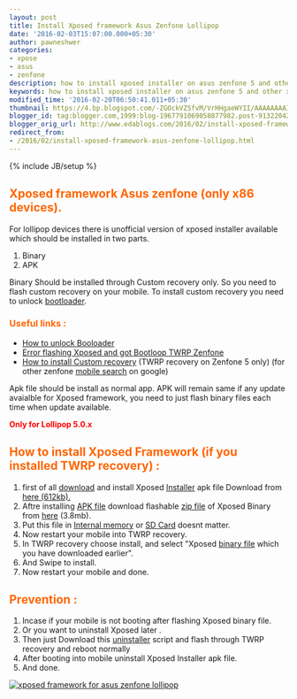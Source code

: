 ```yaml
---
layout: post
title: Install Xposed framework Asus Zenfone Lollipop
date: '2016-02-03T15:07:00.000+05:30'
author: pawneshwer
categories:
- xpose
- asus
- zenfone
description: how to install xposed installer on asus zenfone 5 and other x86 based mobiles easily from twrp without pc,without bootloop easily,xposed framework asus zenfone lollipop
keywords: how to install xposed installer on asus zenfone 5 and other x86 based mobiles easily from twrp without pc,without bootloop easily,xposed framework asus zenfone lollipop
modified_time: '2016-02-20T06:50:41.011+05:30'
thumbnail: https://4.bp.blogspot.com/-ZGOckVZSfvM/VrHHgaeWYII/AAAAAAAAIMI/03-oo6bIrQY/s72-c/Screenshot_2016-02-03-14-36-51%2Bcopy.jpg
blogger_id: tag:blogger.com,1999:blog-1967791069058877982.post-9132204233715221907
blogger_orig_url: http://www.edablogs.com/2016/02/install-xposed-framework-asus-zenfone-lollipop.html
redirect_from:
- /2016/02/install-xposed-framework-asus-zenfone-lollipop.html
---
```


{% include JB/setup %}

## <span style="color: #ff6600;">Xposed framework Asus zenfone (only x86 devices).</span>

For lollipop devices there is unofficial version of xposed installer available which should be installed in two parts.

1.  Binary
2.  APK

Binary Should be installed through Custom recovery only. So you need to flash custom recovery on your mobile. To install custom recovery you need to unlock [bootloader](http://en.wikipedia.org/wiki/Booting "Booting").

### <span style="color: #ff6600;">Useful links :</span>

*   [How to unlock Booloader](https://www.edablogs.com/2015/07/Lock-unlock-bootloader-in-asus-zenfone.html "Unlock bootloader on Asus Zenfone")
*   [Error flashing Xposed and got Bootloop TWRP Zenfone](https://www.edablogs.com/2016/02/error-flashing-xposed-and-got-bootloop-twrp-zenfone.html "Error flashing Xposed and got Bootloop TWRP Zenfone")
*   [How to install Custom recovery](https://www.edablogs.com/2015/06/twrp-recovery-for-zenfone-5-stable.html "TWRP recovery for asus zenfone 5") (TWRP recovery on Zenfone 5 only) (for other zenfone [mobile search](http://en.wikipedia.org/wiki/Mobile_search "Mobile search") on google)

Apk file should be install as normal app. APK will remain same if any update avaialble for Xposed framework, you need to just flash binary files each time when update available.

<span style="color: #ff0000;">**Only for Lollipop 5.0.x**</span>

## <span style="color: #ff6600;">How to install Xposed Framework (if you installed TWRP recovery) :</span>

1.  first of all [download](http://en.wikipedia.org/wiki/Uploading_and_downloading "Uploading and downloading") and install Xposed [Installer](http://en.wikipedia.org/wiki/Installation_%28computer_programs%29 "Installation (computer programs)") apk file Download from [here (612kb).](https://userscloud.com/cks6u5neryx2 "Download Xposed installer for lollipop")
2.  Aftre installing [APK file](http://en.wikipedia.org/wiki/APK_%28file_format%29 "APK (file format)") download flashable [zip file](http://en.wikipedia.org/wiki/Zip_%28file_format%29 "Zip (file format)") of Xposed Binary from [here](https://userscloud.com/eu5y2f8udilx "Download Xposed binary for lollipop") (3.8mb).
3.  Put this file in [Internal memory](http://en.wikipedia.org/wiki/Computer_data_storage "Computer data storage") or [SD Card](http://www.sdcard.org "Secure Digital") doesnt matter.
4.  Now restart your mobile into TWRP recovery.
5.  In TWRP recovery choose install, and select "Xposed [binary file](http://en.wikipedia.org/wiki/Binary_file "Binary file") which you have downloaded earlier".
6.  And Swipe to install.
7.  Now restart your mobile and done.

## <span style="color: #ff6600;">Prevention :</span>

1.  Incase if your mobile is not booting after flashing Xposed binary file.
2.  Or you want to uninstall Xposed later .
3.  Then just Download this [uninstaller](http://en.wikipedia.org/wiki/Uninstaller "Uninstaller") script and flash through TWRP recovery and reboot normally
4.  After booting into mobile uninstall Xposed Installer apk file.
5.  And done.

[![xposed framework for asus zenfone lollipop](https://4.bp.blogspot.com/-ZGOckVZSfvM/VrHHgaeWYII/AAAAAAAAIMI/03-oo6bIrQY/s320/Screenshot_2016-02-03-14-36-51%2Bcopy.jpg "xposed framework for asus zenfone lollipop")](https://4.bp.blogspot.com/-ZGOckVZSfvM/VrHHgaeWYII/AAAAAAAAIMI/03-oo6bIrQY/s1600/Screenshot_2016-02-03-14-36-51%2Bcopy.jpg)